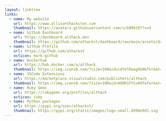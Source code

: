 ```yaml
---
layout: linktree
links:
  - name: My website
    url: https://www.allisonthackston.com
    thumbnail: https://avatars.githubusercontent.com/u/6098197?v=4
  - name: Github Dashboard
    url: https://dashboard.althack.dev
    thumbnail: https://github.com/athackst/dashboard/raw/main/assets/dashboard.png
  - name: Github Profile
    url: https://github.com/athackst
    octicon: mark-github
  - name: Dockerhub
    url: https://hub.docker.com/u/althack
    thumbnail: https://img.icons8.com/?size=100&id=cdYUlRaag9G9&format=png&color=000000
  - name: VSCode Extensions
    url: https://marketplace.visualstudio.com/publishers/althack
    thumbnail: https://img.icons8.com/?size=100&id=0OQR1FYCuA9f&format=png&color=000000
  - name: Ruby Gems
    url: https://rubygems.org/profiles/althack
    octicon: ruby
  - name: Python packages
    url: https://pypi.org/user/athackst/
    thumbnail: https://pypi.org/static/images/logo-small.8998e9d1.svg
---
```

